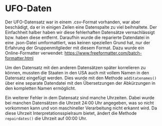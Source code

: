 # UFO-Daten
Der UFO-Datensatz war in einem .csv-Format vorhanden, war aber beschädigt, da er in einigen Zeilen eine Datenspalte zu viel beihnaltete. 
Der Einfachheit halber haben wir diese fehlerhaften Datensätze vernachlässigt bzw. haben diese entfernt. 
Daraufhin wurde die reparierte Datendatei in eine .json-Datei umformattiert, was keinen speziellen Grund hat, nur der Erfahrung der Gruppenmitglieder mit diesem Format. Dazu wurde ein Online-Formatter verwendet: https://www.freeformatter.com/batch-formatter.html

Um den Datensatz mit den anderen Datensätzen später korrelieren zu können, mussten die Staaten in den USA auch mit vollem Namen in den Datensatz eingefügt werden. Dies wurde mit den Methode ```addStatenames()``` über eine separate Datendatei mit den Übersetzungen der Abkürzungen in den kompletten Namen ermöglicht. 

Ein weiterer Fehler in dem Datensatz sind manche Uhrzeiten. Dabei wurde bei manchen Datensätzen die Uhrzeit 24:00 Uhr angegeben, was so nicht vorkommen kann und von maschineller Verarbeitung nicht erkannt wird. Da diese Uhrzeit Interpretationsspielraum bietet, ändert die Methode ```repairdates()``` die Uhrzeit auf 00:00 Uhr.

